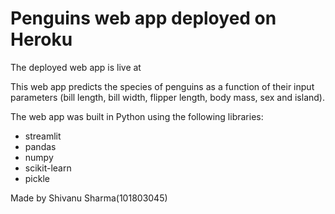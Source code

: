# Penguins web app deployed on Heroku



The deployed web app is live at 

This web app predicts the species of penguins as a function of their input parameters (bill length, bill width, flipper length, body mass, sex and island).

The web app was built in Python using the following libraries:
* streamlit
* pandas
* numpy
* scikit-learn
* pickle

Made by Shivanu Sharma(101803045)
